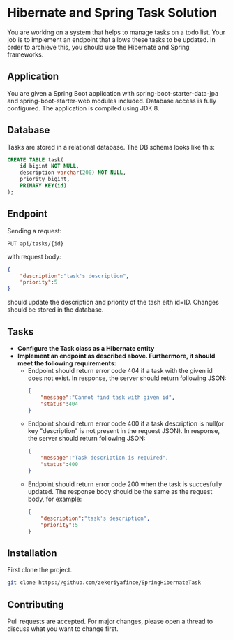
# Hibernate and Spring Task Solution
You are working on a system that helps to manage tasks on a todo list. Your job is to implement an endpoint that allows these tasks to be updated. In order to archieve this, you should use the Hibernate and Spring frameworks.

## Application
You are given a Spring Boot application with spring-boot-starter-data-jpa and spring-boot-starter-web modules included. Database access is fully configured. The application is compiled using JDK 8.

## Database
Tasks are stored in a relational database. The DB schema looks like this:
```sql
CREATE TABLE task(
	id bigint NOT NULL,
	description varchar(200) NOT NULL,
	priority bigint,
	PRIMARY KEY(id)
);
```
## Endpoint
Sending a request:
```
PUT api/tasks/{id}
```
with request body:
```JSON
{
	"description":"task's description",
	"priority":5
}
```
should update the description and priority of the tash eith id=ID. Changes should be stored in the database.

## Tasks
* **Configure the Task class as a Hibernate entity**
* **Implement an endpoint as described above. Furthermore, it should meet the following requirements:**
	* Endpoint should return error code 404 if a task with the given id does not exist. In response, the server should return following JSON:
		```JSON
		{
			"message":"Cannot find task with given id",
			"status":404
		}
		```
	* Endpoint should return error code 400 if a task description is null(or key "description" is not present in the request JSON). In response, the server should return following JSON:
		```JSON
		{
			"message":"Task description is required",
			"status":400
		}
		```
	* Endpoint should return error code 200 when the task is succesfully updated. The response body should be the same as the request body, for example:
		```JSON
		{
			"description":"task's description",
			"priority":5
		}
		```		
		
## Installation

First clone the project.

```bash
git clone https://github.com/zekeriyafince/SpringHibernateTask
```


## Contributing
Pull requests are accepted. For major changes, please open a thread to discuss what you want to change first.
